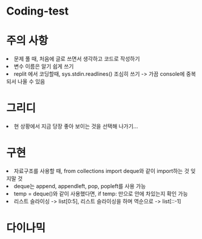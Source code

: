 # Coding-test

<h1>주의 사항</h1>
<body> 
  <p>
    <li>문제 풀 때, 처음에 글로 쓰면서 생각하고 코드로 작성하기</li>
    <li>변수 이름은 알기 쉽게 쓰기</li>
    <li>replit 에서 코딩할때, sys.stdin.readlines() 조심히 쓰기 -> 가끔 console에 중복되서 나올 수 있음</li>
  </p> 
</body>

<h1>그리디</h1>
<body> 
  <p>
    <li>현 상황에서 지금 당장 좋아 보이는 것을 선택해 나가기...</li>
  </p> 
</body>

<h1>구현</h1>
<body>
  <p>
    <li>
      자료구조를 사용할 때, from collections import deque와 같이 import하는 것 잊지말 것
    </li>
    <li>
      deque는 append, appendleft, pop, popleft를 사용 가능
    </li>
    <li>
      temp = deque()와 같이 사용했다면, if temp: 만으로 안에 차있는지 확인 가능 
    </li>
    <li>
      리스트 슬라이싱 -> list[0:5], 리스트 슬라이싱을 하며 역순으로 -> list[::-1]
    </li>
    
  </p>
</body>

<h1>다이나믹</h1>
<body>
  <p>
    
  </p>
</body>